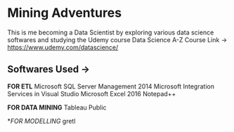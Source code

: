 # Mining Adventures
This is me becoming a Data Scientist by exploring various data science softwares and studying the Udemy course Data Science A-Z 
Course Link -> https://www.udemy.com/datascience/

## Softwares Used ->
**FOR ETL**
Microsoft SQL Server Management 2014 
Microsoft Integration Services in Visual Studio
Microsoft Excel 2016
Notepad++

**FOR DATA MINING**
Tableau Public

**FOR MODELLING*
gretl

